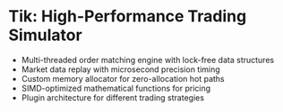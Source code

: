 # Tik: High-Performance Trading Simulator

- Multi-threaded order matching engine with lock-free data structures
- Market data replay with microsecond precision timing
- Custom memory allocator for zero-allocation hot paths
- SIMD-optimized mathematical functions for pricing
- Plugin architecture for different trading strategies

